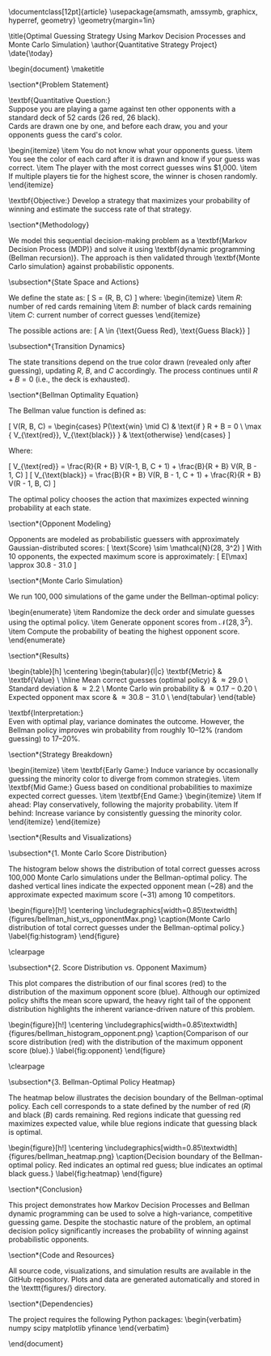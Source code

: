 \documentclass[12pt]{article}
\usepackage{amsmath, amssymb, graphicx, hyperref, geometry}
\geometry{margin=1in}

\title{Optimal Guessing Strategy Using Markov Decision Processes and Monte Carlo Simulation}
\author{Quantitative Strategy Project}
\date{\today}

\begin{document}
\maketitle

\section*{Problem Statement}

\textbf{Quantitative Question:}  
Suppose you are playing a game against ten other opponents with a standard deck of 52 cards (26 red, 26 black).  
Cards are drawn one by one, and before each draw, you and your opponents guess the card's color.  

\begin{itemize}
    \item You do not know what your opponents guess.
    \item You see the color of each card after it is drawn and know if your guess was correct.
    \item The player with the most correct guesses wins \$1,000. 
    \item If multiple players tie for the highest score, the winner is chosen randomly.
\end{itemize}

\textbf{Objective:} Develop a strategy that maximizes your probability of winning and estimate the success rate of that strategy.

\section*{Methodology}

We model this sequential decision-making problem as a \textbf{Markov Decision Process (MDP)} and solve it using \textbf{dynamic programming (Bellman recursion)}. The approach is then validated through \textbf{Monte Carlo simulation} against probabilistic opponents.

\subsection*{State Space and Actions}

We define the state as:
\[
S = (R, B, C)
\]
where:
\begin{itemize}
    \item $R$: number of red cards remaining
    \item $B$: number of black cards remaining
    \item $C$: current number of correct guesses
\end{itemize}

The possible actions are:
\[
A \in \{\text{Guess Red}, \text{Guess Black}\}
\]

\subsection*{Transition Dynamics}

The state transitions depend on the true color drawn (revealed only after guessing), updating $R$, $B$, and $C$ accordingly. The process continues until $R + B = 0$ (i.e., the deck is exhausted).

\section*{Bellman Optimality Equation}

The Bellman value function is defined as:

\[
V(R, B, C) = 
\begin{cases}
P(\text{win} \mid C) & \text{if } R + B = 0 \\
\max \{ V_{\text{red}}, V_{\text{black}} \} & \text{otherwise}
\end{cases}
\]

Where:

\[
V_{\text{red}} = \frac{R}{R + B} V(R-1, B, C + 1) + \frac{B}{R + B} V(R, B - 1, C)
\]
\[
V_{\text{black}} = \frac{B}{R + B} V(R, B - 1, C + 1) + \frac{R}{R + B} V(R - 1, B, C)
\]

The optimal policy chooses the action that maximizes expected winning probability at each state.

\section*{Opponent Modeling}

Opponents are modeled as probabilistic guessers with approximately Gaussian-distributed scores:
\[
\text{Score} \sim \mathcal{N}(28, 3^2)
\]
With 10 opponents, the expected maximum score is approximately:
\[
E[\max] \approx 30.8 - 31.0
\]

\section*{Monte Carlo Simulation}

We run $100,000$ simulations of the game under the Bellman-optimal policy:

\begin{enumerate}
    \item Randomize the deck order and simulate guesses using the optimal policy.
    \item Generate opponent scores from $\mathcal{N}(28, 3^2)$.
    \item Compute the probability of beating the highest opponent score.
\end{enumerate}

\section*{Results}

\begin{table}[h]
\centering
\begin{tabular}{l|c}
\textbf{Metric} & \textbf{Value} \\
\hline
Mean correct guesses (optimal policy) & $\approx 29.0$ \\
Standard deviation & $\approx 2.2$ \\
Monte Carlo win probability & $\approx 0.17 - 0.20$ \\
Expected opponent max score & $\approx 30.8 - 31.0$ \\
\end{tabular}
\end{table}

\textbf{Interpretation:}  
Even with optimal play, variance dominates the outcome. However, the Bellman policy improves win probability from roughly 10–12\% (random guessing) to 17–20\%.

\section*{Strategy Breakdown}

\begin{itemize}
    \item \textbf{Early Game:} Induce variance by occasionally guessing the minority color to diverge from common strategies.
    \item \textbf{Mid Game:} Guess based on conditional probabilities to maximize expected correct guesses.
    \item \textbf{End Game:} 
    \begin{itemize}
        \item If ahead: Play conservatively, following the majority probability.
        \item If behind: Increase variance by consistently guessing the minority color.
    \end{itemize}
\end{itemize}

\section*{Results and Visualizations}

\subsection*{1. Monte Carlo Score Distribution}

The histogram below shows the distribution of total correct guesses across 100,000 Monte Carlo simulations under the Bellman-optimal policy. The dashed vertical lines indicate the expected opponent mean (~28) and the approximate expected maximum score (~31) among 10 competitors.

\begin{figure}[h!]
    \centering
    \includegraphics[width=0.85\textwidth]{figures/bellman_hist_vs_opponentMax.png}
    \caption{Monte Carlo distribution of total correct guesses under the Bellman-optimal policy.}
    \label{fig:histogram}
\end{figure}

\clearpage

\subsection*{2. Score Distribution vs. Opponent Maximum}

This plot compares the distribution of our final scores (red) to the distribution of the maximum opponent score (blue). Although our optimized policy shifts the mean score upward, the heavy right tail of the opponent distribution highlights the inherent variance-driven nature of this problem.

\begin{figure}[h!]
    \centering
    \includegraphics[width=0.85\textwidth]{figures/bellman_histogram_opponent.png}
    \caption{Comparison of our score distribution (red) with the distribution of the maximum opponent score (blue).}
    \label{fig:opponent}
\end{figure}

\clearpage

\subsection*{3. Bellman-Optimal Policy Heatmap}

The heatmap below illustrates the decision boundary of the Bellman-optimal policy. Each cell corresponds to a state defined by the number of red ($R$) and black ($B$) cards remaining. 
Red regions indicate that guessing red maximizes expected value, while blue regions indicate that guessing black is optimal.

\begin{figure}[h!]
    \centering
    \includegraphics[width=0.85\textwidth]{figures/bellman_heatmap.png}
    \caption{Decision boundary of the Bellman-optimal policy. Red indicates an optimal red guess; blue indicates an optimal black guess.}
    \label{fig:heatmap}
\end{figure}

\section*{Conclusion}

This project demonstrates how Markov Decision Processes and Bellman dynamic programming can be used to solve a high-variance, competitive guessing game. Despite the stochastic nature of the problem, an optimal decision policy significantly increases the probability of winning against probabilistic opponents.

\section*{Code and Resources}

All source code, visualizations, and simulation results are available in the GitHub repository. Plots and data are generated automatically and stored in the \texttt{figures/} directory.

\section*{Dependencies}

The project requires the following Python packages:
\begin{verbatim}
numpy
scipy
matplotlib
yfinance
\end{verbatim}

\end{document}
